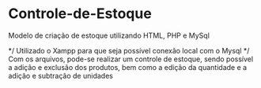 # Controle-de-Estoque
Modelo de criação de estoque utilizando HTML, PHP e MySql

*/ Utilizado o Xampp para que seja possível conexão local com o Mysql
*/ Com os arquivos, pode-se realizar um controle de estoque, sendo possível a adição e exclusão dos produtos, bem como a edição da quantidade e a adição e subtração de unidades
